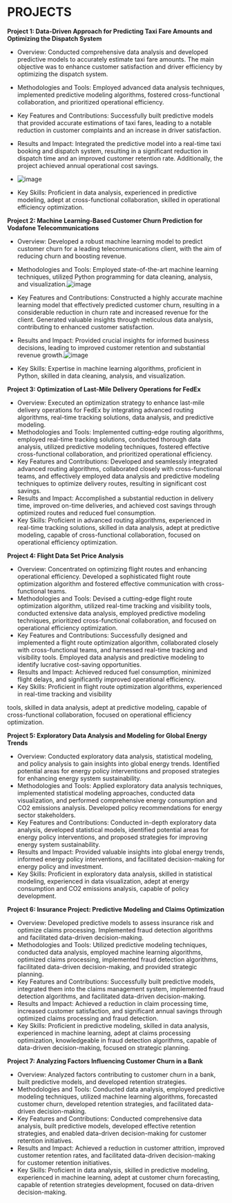 # PROJECTS


**Project 1: Data-Driven Approach for Predicting Taxi Fare Amounts and Optimizing the Dispatch System**
- Overview: Conducted comprehensive data analysis and developed predictive models to accurately estimate taxi fare amounts. The main objective was to enhance customer satisfaction and driver efficiency by optimizing the dispatch system.
- Methodologies and Tools: Employed advanced data analysis techniques, implemented predictive modeling algorithms, fostered cross-functional collaboration, and prioritized operational efficiency.
- Key Features and Contributions: Successfully built predictive models that provided accurate estimations of taxi fares, leading to a notable reduction in customer complaints and an increase in driver satisfaction.
- Results and Impact: Integrated the predictive model into a real-time taxi booking and dispatch system, resulting in a significant reduction in dispatch time and an improved customer retention rate. Additionally, the project achieved annual operational cost savings.
- ![image](https://github.com/SabuneRadhika/PROJECTS/assets/135149625/eba7b8a0-64ba-49d1-ac97-4fda06318ad0)

- Key Skills: Proficient in data analysis, experienced in predictive modeling, adept at cross-functional collaboration, skilled in operational efficiency optimization.

**Project 2: Machine Learning-Based Customer Churn Prediction for Vodafone Telecommunications**
- Overview: Developed a robust machine learning model to predict customer churn for a leading telecommunications client, with the aim of reducing churn and boosting revenue.
- Methodologies and Tools: Employed state-of-the-art machine learning techniques, utilized Python programming for data cleaning, analysis, and visualization.![image](https://github.com/SabuneRadhika/PROJECTS/assets/135149625/578ca7e0-4ffa-4e2c-bf3b-a389118d8646)

- Key Features and Contributions: Constructed a highly accurate machine learning model that effectively predicted customer churn, resulting in a considerable reduction in churn rate and increased revenue for the client. Generated valuable insights through meticulous data analysis, contributing to enhanced customer satisfaction.
- Results and Impact: Provided crucial insights for informed business decisions, leading to improved customer retention and substantial revenue growth.![image](https://github.com/SabuneRadhika/PROJECTS/assets/135149625/c293b741-dae8-48e4-9e3d-c029753be3bc)

- Key Skills: Expertise in machine learning algorithms, proficient in Python, skilled in data cleaning, analysis, and visualization.

**Project 3: Optimization of Last-Mile Delivery Operations for FedEx**
- Overview: Executed an optimization strategy to enhance last-mile delivery operations for FedEx by integrating advanced routing algorithms, real-time tracking solutions, data analysis, and predictive modeling.
- Methodologies and Tools: Implemented cutting-edge routing algorithms, employed real-time tracking solutions, conducted thorough data analysis, utilized predictive modeling techniques, fostered effective cross-functional collaboration, and prioritized operational efficiency.
- Key Features and Contributions: Developed and seamlessly integrated advanced routing algorithms, collaborated closely with cross-functional teams, and effectively employed data analysis and predictive modeling techniques to optimize delivery routes, resulting in significant cost savings.
- Results and Impact: Accomplished a substantial reduction in delivery time, improved on-time deliveries, and achieved cost savings through optimized routes and reduced fuel consumption.
- Key Skills: Proficient in advanced routing algorithms, experienced in real-time tracking solutions, skilled in data analysis, adept at predictive modeling, capable of cross-functional collaboration, focused on operational efficiency optimization.

**Project 4: Flight Data Set Price Analysis**
- Overview: Concentrated on optimizing flight routes and enhancing operational efficiency. Developed a sophisticated flight route optimization algorithm and fostered effective communication with cross-functional teams.
- Methodologies and Tools: Devised a cutting-edge flight route optimization algorithm, utilized real-time tracking and visibility tools, conducted extensive data analysis, employed predictive modeling techniques, prioritized cross-functional collaboration, and focused on operational efficiency optimization.
- Key Features and Contributions: Successfully designed and implemented a flight route optimization algorithm, collaborated closely with cross-functional teams, and harnessed real-time tracking and visibility tools. Employed data analysis and predictive modeling to identify lucrative cost-saving opportunities.
- Results and Impact: Achieved reduced fuel consumption, minimized flight delays, and significantly improved operational efficiency.
- Key Skills: Proficient in flight route optimization algorithms, experienced in real-time tracking and visibility

 tools, skilled in data analysis, adept at predictive modeling, capable of cross-functional collaboration, focused on operational efficiency optimization.

**Project 5: Exploratory Data Analysis and Modeling for Global Energy Trends**
- Overview: Conducted exploratory data analysis, statistical modeling, and policy analysis to gain insights into global energy trends. Identified potential areas for energy policy interventions and proposed strategies for enhancing energy system sustainability.
- Methodologies and Tools: Applied exploratory data analysis techniques, implemented statistical modeling approaches, conducted data visualization, and performed comprehensive energy consumption and CO2 emissions analysis. Developed policy recommendations for energy sector stakeholders.
- Key Features and Contributions: Conducted in-depth exploratory data analysis, developed statistical models, identified potential areas for energy policy interventions, and proposed strategies for improving energy system sustainability.
- Results and Impact: Provided valuable insights into global energy trends, informed energy policy interventions, and facilitated decision-making for energy policy and investment.
- Key Skills: Proficient in exploratory data analysis, skilled in statistical modeling, experienced in data visualization, adept at energy consumption and CO2 emissions analysis, capable of policy development.

**Project 6: Insurance Project: Predictive Modeling and Claims Optimization**
- Overview: Developed predictive models to assess insurance risk and optimize claims processing. Implemented fraud detection algorithms and facilitated data-driven decision-making.
- Methodologies and Tools: Utilized predictive modeling techniques, conducted data analysis, employed machine learning algorithms, optimized claims processing, implemented fraud detection algorithms, facilitated data-driven decision-making, and provided strategic planning.
- Key Features and Contributions: Successfully built predictive models, integrated them into the claims management system, implemented fraud detection algorithms, and facilitated data-driven decision-making.
- Results and Impact: Achieved a reduction in claim processing time, increased customer satisfaction, and significant annual savings through optimized claims processing and fraud detection.
- Key Skills: Proficient in predictive modeling, skilled in data analysis, experienced in machine learning, adept at claims processing optimization, knowledgeable in fraud detection algorithms, capable of data-driven decision-making, focused on strategic planning.

**Project 7: Analyzing Factors Influencing Customer Churn in a Bank**
- Overview: Analyzed factors contributing to customer churn in a bank, built predictive models, and developed retention strategies.
- Methodologies and Tools: Conducted data analysis, employed predictive modeling techniques, utilized machine learning algorithms, forecasted customer churn, developed retention strategies, and facilitated data-driven decision-making.
- Key Features and Contributions: Conducted comprehensive data analysis, built predictive models, developed effective retention strategies, and enabled data-driven decision-making for customer retention initiatives.
- Results and Impact: Achieved a reduction in customer attrition, improved customer retention rates, and facilitated data-driven decision-making for customer retention initiatives.
- Key Skills: Proficient in data analysis, skilled in predictive modeling, experienced in machine learning, adept at customer churn forecasting, capable of retention strategies development, focused on data-driven decision-making.

